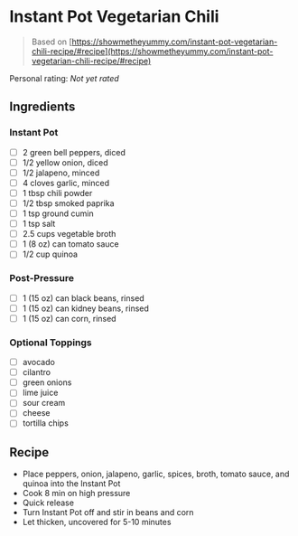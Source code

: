 # Instant Pot Vegetarian Chili

> Based on [https://showmetheyummy.com/instant-pot-vegetarian-chili-recipe/#recipe](https://showmetheyummy.com/instant-pot-vegetarian-chili-recipe/#recipe)

<!-- {cts} rating=0; (User can specify rating on scale of 1-5) -->

Personal rating: *Not yet rated*

<!-- {cte} -->

<!-- {cts} name_image=None; (User can specify image name) -->

<!-- TODO: Capture image -->

<!-- {cte} -->

## Ingredients

### Instant Pot

- [ ] 2 green bell peppers, diced
- [ ] 1/2 yellow onion, diced
- [ ] 1/2 jalapeno, minced
- [ ] 4 cloves garlic, minced
- [ ] 1 tbsp chili powder
- [ ] 1/2 tbsp smoked paprika
- [ ] 1 tsp ground cumin
- [ ] 1 tsp salt
- [ ] 2.5 cups vegetable broth
- [ ] 1 (8 oz) can tomato sauce
- [ ] 1/2 cup quinoa

### Post-Pressure

- [ ] 1 (15 oz) can black beans, rinsed
- [ ] 1 (15 oz) can kidney beans, rinsed
- [ ] 1 (15 oz) can corn, rinsed

### Optional Toppings

- [ ] avocado
- [ ] cilantro
- [ ] green onions
- [ ] lime juice
- [ ] sour cream
- [ ] cheese
- [ ] tortilla chips

## Recipe

- Place peppers, onion, jalapeno, garlic, spices, broth, tomato sauce, and quinoa into the Instant Pot
- Cook 8 min on high pressure
- Quick release
- Turn Instant Pot off and stir in beans and corn
- Let thicken, uncovered for 5-10 minutes
